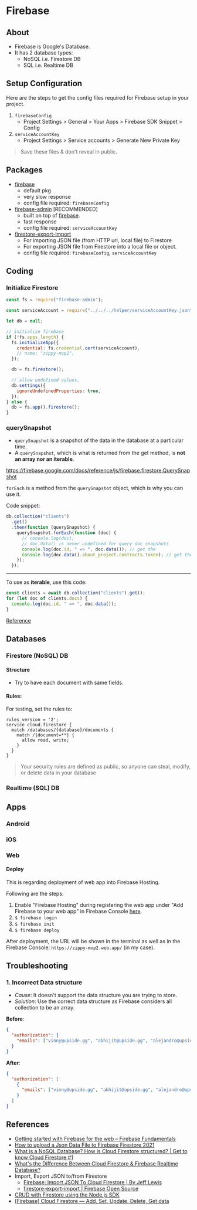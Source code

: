 # Firebase

## About

- Firebase is Google's Database.
- It has 2 database types:
  - NoSQL i.e. Firestore DB
  - SQL i.e. Realtime DB

## Setup Configuration

Here are the steps to get the config files required for Firebase setup in your project.

1. `firebaseConfig`
   - Project Settings > General > Your Apps > Firebase SDK Snippet > Config
2. `serviceAccountKey`
   - Project Settings > Service accounts > Generate New Private Key

> Save these files & don't reveal in public.

## Packages

- [firebase](https://www.npmjs.com/package/firebase)
  - default pkg
  - very slow response
  - config file required: `firebaseConfig`
- [firebase-admin](https://www.npmjs.com/package/firebase-admin) [RECOMMENDED]
  - built on top of [firebase](https://www.npmjs.com/package/firebase).
  - fast response
  - config file required: `serviceAccountKey`
- [firestore-export-import](https://www.npmjs.com/package/firestore-export-import)
  - For importing JSON file (from HTTP url, local file) to Firestore
  - For exporting JSON file from Firestore into a local file or object.
  - config file required: `firebaseConfig`, `serviceAccountKey`

## Coding

### Initialize Firestore

```js
const fs = require("firebase-admin");

const serviceAccount = require("../../../helper/serviceAccountKey.json");

let db = null;

// initialize firebase
if (!fs.apps.length) {
  fs.initializeApp({
    credential: fs.credential.cert(serviceAccount),
    // name: "zippy-mvp2",
  });

  db = fs.firestore();

  // allow undefined values.
  db.settings({
    ignoreUndefinedProperties: true,
  });
} else {
  db = fs.app().firestore();
}
```

### querySnapshot

- `querySnapshot` is a snapshot of the data in the database at a particular time.
- A `querySnapshot`, which is what is returned from the get method, is **not an array nor an iterable**.

https://firebase.google.com/docs/reference/js/firebase.firestore.QuerySnapshot

`forEach` is a method from the `querySnapshot` object, which is why you can use it.

Code snippet:

```js
db.collection("clients")
  .get()
  .then(function (querySnapshot) {
    querySnapshot.forEach(function (doc) {
      // console.log(doc);
      // doc.data() is never undefined for query doc snapshots
      console.log(doc.id, " => ", doc.data()); // get the
      console.log(doc.data().about_project.contracts.Token); // get the 'Token' contract info
    });
  });
```

---

To use as **iterable**, use this code:

```js
const clients = await db.collection("clients").get();
for (let doc of clients.docs) {
  console.log(doc.id, " => ", doc.data());
}
```

[Reference](https://stackoverflow.com/questions/62454459/why-does-for-each-work-but-for-of-doesnt)

## Databases

### Firestore (NoSQL) DB

#### Structure

- Try to have each document with same fields.

#### Rules:

For testing, set the rules to:

```
rules_version = '2';
service cloud.firestore {
  match /databases/{database}/documents {
    match /{document=**} {
      allow read, write;
    }
  }
}
```

> Your security rules are defined as public, so anyone can steal, modify, or delete data in your database

### Realtime (SQL) DB

## Apps

### Android

### iOS

### Web

#### Deploy

This is regarding deployment of web app into Firebase Hosting.

Following are the steps:

1. Enable "Firebase Hosting" during registering the web app under "Add Firebase to your web app" in Firebase Console [here](https://console.firebase.google.com/project/zippy-mvp2/settings/general/web).
2. `$ firebase login`
3. `$ firebase init`
4. `$ firebase deploy`

After deployment, the URL will be shown in the terminal as well as in the Firebase Console: `https://zippy-mvp2.web.app/` (in my case).

## Troubleshooting

### 1. Incorrect Data structure

- _Cause_: It doesn't support the data structure you are trying to store.
- _Solution_: Use the correct data structure as Firebase considers all collection to be an array.

**Before**:

```json
{
  "authorization": {
    "emails": ["vinny@upside.gg", "abhijit@upside.gg", "alejandro@upside.gg"]
  }
}
```

**After**:

```json
{
  "authorization": [
    {
      "emails": ["vinny@upside.gg", "abhijit@upside.gg", "alejandro@upside.gg"]
    }
  ]
}
```

## References

- [Getting started with Firebase for the web – Firebase Fundamentals](https://www.youtube.com/watch?v=rQvOAnNvcNQ)
- [How to upload a Json Data File to Firebase Firestore 2021](https://www.youtube.com/watch?v=I11O0UVp8PQ)
- [What is a NoSQL Database? How is Cloud Firestore structured? | Get to know Cloud Firestore #1](https://www.youtube.com/watch?v=v_hR4K4auoQ)
- [What's the Difference Between Cloud Firestore & Firebase Realtime Database?](https://www.youtube.com/watch?v=KeIx-mArUck)
- Import, Export JSON to/from Firestore
  - [Firebase: Import JSON To Cloud Firestore | By Jeff Lewis](https://levelup.gitconnected.com/firebase-import-json-to-firestore-ed6a4adc2b57)
  - [firestore-export-import | Firebase Open Source](https://firebaseopensource.com/projects/dalenguyen/firestore-backup-restore/)
- [CRUD with Firestore using the Node.js SDK](https://dev.to/retool/crud-with-firestore-using-the-node-js-sdk-anp)
- [[Firebase] Cloud Firestore — Add, Set, Update, Delete, Get data](https://saveyourtime.medium.com/firebase-cloud-firestore-add-set-update-delete-get-data-6da566513b1b)
